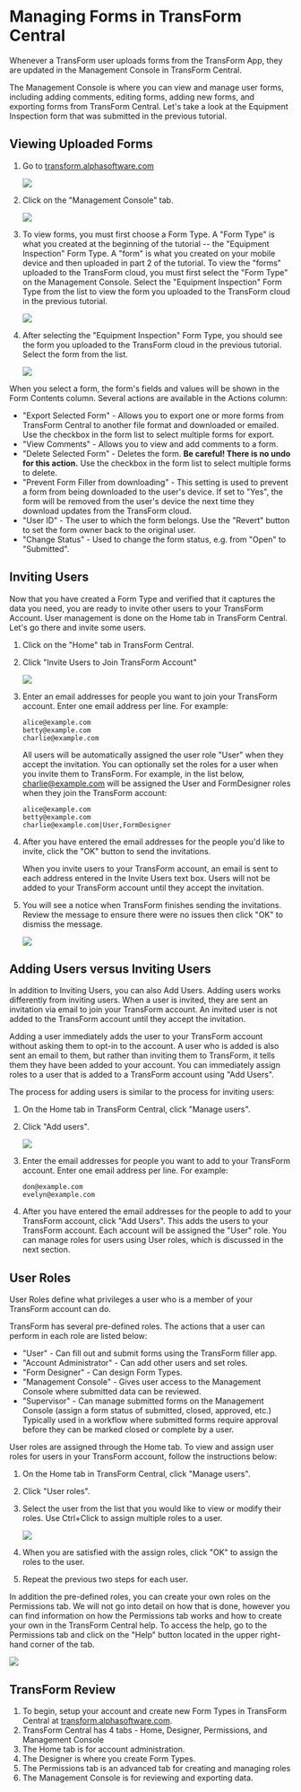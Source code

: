 # Managing Forms in TransForm Central

Whenever a TransForm user uploads forms from the TransForm App, they are updated in the Management Console in TransForm Central. 

The Management Console is where you can view and manage user forms, including adding comments, editing forms, adding new forms, and exporting forms from TransForm Central. Let's take a look at the Equipment Inspection form that was submitted in the previous tutorial.

## Viewing Uploaded Forms

1. Go to [transform.alphasoftware.com](https://transform.alphasoftware.com)

    ![](../images/transform1.png)

2. Click on the "Management Console" tab.

    ![](../images/transform4.png)

3. To view forms, you must first choose a Form Type. A "Form Type" is what you created at the beginning of the tutorial -- the "Equipment Inspection" Form Type. A "form" is what you created on your mobile device and then uploaded in part 2 of the tutorial. To view the "forms" uploaded to the TransForm cloud, you must first select the "Form Type" on the Management Console. Select the "Equipment Inspection" Form Type from the list to view the form you uploaded to the TransForm cloud in the previous tutorial.

    ![](../images/manage1.png)

4. After selecting the "Equipment Inspection" Form Type, you should see the form you uploaded to the TransForm cloud in the previous tutorial. Select the form from the list.

    ![](../images/manage2.png)

When you select a form, the form's fields and values will be shown in the Form Contents column. Several actions are available in the Actions column:

 - "Export Selected Form" - Allows you to export one or more forms from TransForm Central to another file format and downloaded or emailed. Use the checkbox in the form list to select multiple forms for export.
 - "View Comments" - Allows you to view and add comments to a form.
 - "Delete Selected Form" - Deletes the form. **Be careful! There is no undo for this action.** Use the checkbox in the form list to select multiple forms to delete. 
 - "Prevent Form Filler from downloading" - This setting is used to prevent a form from being downloaded to the user's device. If set to "Yes", the form will be removed from the user's device the next time they download updates from the TransForm cloud.
 - "User ID" - The user to which the form belongs. Use the "Revert" button to set the form owner back to the original user.
 - "Change Status" - Used to change the form status, e.g. from "Open" to "Submitted".

## Inviting Users

Now that you have created a Form Type and verified that it captures the data you need, you are ready to invite other users to your TransForm Account. User management is done on the Home tab in TransForm Central. Let's go there and invite some users.

1. Click on the "Home" tab in TransForm Central.

2. Click "Invite Users to Join TransForm Account"

    ![](../images/users1.png)

3. Enter an email addresses for people you want to join your TransForm account. Enter one email address per line. For example:

    ```
    alice@example.com
    betty@example.com
    charlie@example.com
    ```

    All users will be automatically assigned the user role "User" when they accept the invitation. You can optionally set the roles for a user when you invite them to TransForm. For example, in the list below, charlie@example.com will be assigned the User and FormDesigner roles when they join the TransForm account:

    ```
    alice@example.com
    betty@example.com
    charlie@example.com|User,FormDesigner
    ```

4. After you have entered the email addresses for the people you'd like to invite, click the "OK" button to send the invitations.

    When you invite users to your TransForm account, an email is sent to each address entered in the Invite Users text box. Users will not be added to your TransForm account until they accept the invitation.

5. You will see a notice when TransForm finishes sending the invitations. Review the message to ensure there were no issues then click "OK" to dismiss the message.

    ![](../images/users2.png)


## Adding Users versus Inviting Users

In addition to Inviting Users, you can also Add Users. Adding users works differently from inviting users. When a user is invited, they are sent an invitation via email to join your TransForm account. An invited user is not added to the TransForm account until they accept the invitation.

Adding a user immediately adds the user to your TransForm account without asking them to opt-in to the account. A user who is added is also sent an email to them, but rather than inviting them to TransForm, it tells them they have been added to your account. You can immediately assign roles to a user that is added to a TransForm account using "Add Users".

The process for adding users is similar to the process for inviting users:

1. On the Home tab in TransForm Central, click "Manage users".

2. Click "Add users".

    ![](../images/users3.png)

3. Enter the email addresses for people you want to add to your TransForm account. Enter one email address per line. For example:

    ```
    don@example.com
    evelyn@example.com
    ```

4. After you have entered the email addresses for the people to add to your TransForm account, click "Add Users". This adds the users to your TransForm account. Each account will be assigned the "User" role. You can manage roles for users using User roles, which is discussed in the next section.

## User Roles

User Roles define what privileges a user who is a member of your TransForm account can do. 

TransForm has several pre-defined roles. The actions that a user can perform in each role are listed below:

- "User" - Can fill out and submit forms using the TransForm filler app.
- "Account Administrator" - Can add other users and set roles.
- "Form Designer" - Can design Form Types.
- "Management Console" - Gives user access to the Management Console where submitted data can be reviewed.
- "Supervisor" - Can manage submitted forms on the Management Console (assign a form status of submitted, closed, approved, etc.) Typically used in a workflow where submitted forms require approval before they can be marked closed or complete by a user.

User roles are assigned through the Home tab. To view and assign user roles for users in your TransForm account, follow the instructions below:

1. On the Home tab in TransForm Central, click "Manage users".

2. Click "User roles".

3. Select the user from the list that you would like to view or modify their roles. Use Ctrl+Click to assign multiple roles to a user.

    ![](../images/users4.png)

4. When you are satisfied with the assign roles, click "OK" to assign the roles to the user.

5. Repeat the previous two steps for each user.

In addition the pre-defined roles, you can create your own roles on the Permissions tab. We will not go into detail on how that is done, however you can find information on how the Permissions tab works and how to create your own in the TransForm Central help. To access the help, go to the Permissions tab and click on the "Help" button located in the upper right-hand corner of the tab.

![](../images/permissions1.png)

## TransForm Review

1. To begin, setup your account and create new Form Types in TransForm Central at [transform.alphasoftware.com](https://transform.alphasoftware.com).
2. TransForm Central has 4 tabs - Home, Designer, Permissions, and Management Console
3. The Home tab is for account administration.
4. The Designer is where you create Form Types.
5. The Permissions tab is an advanced tab for creating and managing roles
6. The Management Console is for reviewing and exporting data.